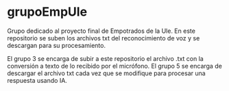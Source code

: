 # grupoEmpUle
Grupo dedicado al proyecto final de Empotrados de la Ule. 
En este repositorio se suben los archivos txt del reconocimiento de voz y se descargan para su procesamiento.

El grupo 3 se encarga de subir a este repositorio el archivo .txt con la conversión a texto de lo recibido por el micrófono. 
El grupo 5 se encarga de descargar el archivo txt cada vez que se modifique para procesar una respuesta usando IA. 
